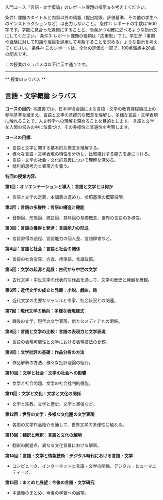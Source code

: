 入門コース「言語・文学概論」のレポート課題の指示文を考えてください。

条件1: 課題のタイトルと内容以外の情報（提出期限、評価基準、その他の学生へのインストラクションなど）は出力しないこと。
条件2: レポートの字数は1600字です。字数に見合った課題にすることと、簡潔かつ明確に述べるような指示文にしてください。
条件3: レポート課題の種類は「応用型」です。学生が「事例や経験に対して知識や理論を適用して考察することを求める」ような指示を考えてください。
条件4: このレポートは、全体の評価の一部で、100点満点中20点の配点です。

この授業のシラバスは以下に示す通りです。

---------------------------------------
** 授業のシラバス **
## 言語・文学概論 シラバス

**コースの目的:** 本講義では、日本学術会議による言語・文学の教育課程編成上の参照基準を踏まえ、言語と文学の基礎的な概念を理解し、多様な言語・文学表現に触れることで、人文科学への理解を深めることを目的とします。  言語と文学を人間の営みの中に位置づけ、その多様性と普遍性を考察します。

**コースの目標:**

* 言語と文学に関する基本的な概念を理解する。
* 様々な言語・文学表現の特性を分析し、比較検討する能力を身につける。
* 言語・文学の社会・文化的意義について理解を深める。
* 批判的思考力と表現力を養う。


**各回の授業内容:**

**第1回：オリエンテーションと導入：言語と文学とは何か**
  - 言語と文学の定義、本講義の進め方、参照基準の概要説明。

**第2回：言語の多様性：言語の構造と機能**
  - 音韻論、形態論、統語論、意味論の基礎概念、世界の言語の多様性。

**第3回：言語の獲得と発達：言語能力の形成**
  - 言語習得の過程、言語能力の個人差、言語障害など。

**第4回：言語と社会：言語と社会の関係**
  - 言語の社会変容、方言、標準語、言語政策。

**第5回：文学の起源と発展：古代から中世の文学**
  - 古代文学・中世文学の代表的な作品を通して、文学の歴史と発展を概観。

**第6回：近代文学の成立と発展：小説、戯曲、詩**
  - 近代文学の主要なジャンルと作家、社会状況との関連。

**第7回：現代文学の動向：多様な表現様式**
  - 戦後の文学、現代の文学表現、新たなメディアとの関係。

**第8回：言語と文学の比較：言語の表現力と文学表現**
  - 言語の表現可能性と文学における表現技法の比較。

**第9回：文学批評の基礎：作品分析の方法**
  - 作品解釈の方法、様々な批評理論の紹介。

**第10回：文学と社会：文学の社会への影響**
  - 文学と社会問題、文学の社会批判的機能。

**第11回：文学と文化：文学と文化の関係**
  - 文学と宗教、文学と歴史、文学と民俗など。

**第12回：世界の文学：多様な文化圏の文学表現**
  - 各国の文学作品紹介を通して、世界文学の多様性に触れる。

**第13回：翻訳と解釈：言語と文化の越境**
  - 翻訳の問題点、異なる文化背景における解釈。

**第14回：言語・文学と情報技術：デジタル時代における言語・文学**
  - コンピュータ、インターネットと言語・文学の関係、デジタル・ヒューマニティーズ。

**第15回：まとめと展望：今後の言語・文学研究**
  - 本講義のまとめ、今後の学習への展望。


